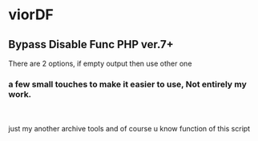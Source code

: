 # viorDF
## Bypass Disable Func PHP ver.7+

There are 2 options, if empty output then use other one

### a few small touches to make it easier to use, Not entirely my work.
<br><br>
just my another archive tools and of course u know function of this script
